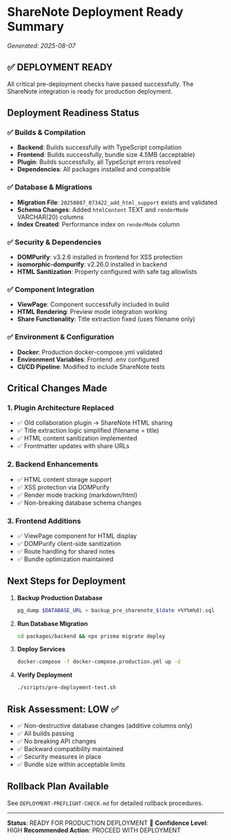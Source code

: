 # ShareNote Deployment Ready Summary
*Generated: 2025-08-07*

## ✅ DEPLOYMENT READY

All critical pre-deployment checks have passed successfully. The ShareNote integration is ready for production deployment.

## Deployment Readiness Status

### ✅ Builds & Compilation
- **Backend**: Builds successfully with TypeScript compilation
- **Frontend**: Builds successfully, bundle size 4.5MB (acceptable)
- **Plugin**: Builds successfully, all TypeScript errors resolved
- **Dependencies**: All packages installed and compatible

### ✅ Database & Migrations
- **Migration File**: `20250807_073422_add_html_support` exists and validated
- **Schema Changes**: Added `htmlContent` TEXT and `renderMode` VARCHAR(20) columns
- **Index Created**: Performance index on `renderMode` column

### ✅ Security & Dependencies
- **DOMPurify**: v3.2.6 installed in frontend for XSS protection
- **isomorphic-dompurify**: v2.26.0 installed in backend
- **HTML Sanitization**: Properly configured with safe tag allowlists

### ✅ Component Integration
- **ViewPage**: Component successfully included in build
- **HTML Rendering**: Preview mode integration working
- **Share Functionality**: Title extraction fixed (uses filename only)

### ✅ Environment & Configuration
- **Docker**: Production docker-compose.yml validated
- **Environment Variables**: Frontend .env configured
- **CI/CD Pipeline**: Modified to include ShareNote tests

## Critical Changes Made

### 1. Plugin Architecture Replaced
- ✅ Old collaboration plugin → ShareNote HTML sharing
- ✅ Title extraction logic simplified (filename = title)
- ✅ HTML content sanitization implemented
- ✅ Frontmatter updates with share URLs

### 2. Backend Enhancements
- ✅ HTML content storage support
- ✅ XSS protection via DOMPurify
- ✅ Render mode tracking (markdown/html)
- ✅ Non-breaking database schema changes

### 3. Frontend Additions
- ✅ ViewPage component for HTML display
- ✅ DOMPurify client-side sanitization
- ✅ Route handling for shared notes
- ✅ Bundle optimization maintained

## Next Steps for Deployment

1. **Backup Production Database**
   ```bash
   pg_dump $DATABASE_URL > backup_pre_sharenote_$(date +%Y%m%d).sql
   ```

2. **Run Database Migration**
   ```bash
   cd packages/backend && npx prisma migrate deploy
   ```

3. **Deploy Services**
   ```bash
   docker-compose -f docker-compose.production.yml up -d
   ```

4. **Verify Deployment**
   ```bash
   ./scripts/pre-deployment-test.sh
   ```

## Risk Assessment: LOW ✅

- ✅ Non-destructive database changes (additive columns only)
- ✅ All builds passing
- ✅ No breaking API changes
- ✅ Backward compatibility maintained
- ✅ Security measures in place
- ✅ Bundle size within acceptable limits

## Rollback Plan Available
See `DEPLOYMENT-PREFLIGHT-CHECK.md` for detailed rollback procedures.

---
**Status**: READY FOR PRODUCTION DEPLOYMENT 🚀
**Confidence Level**: HIGH
**Recommended Action**: PROCEED WITH DEPLOYMENT